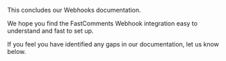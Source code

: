 This concludes our Webhooks documentation.

We hope you find the FastComments Webhook integration easy to understand and fast to set up.

If you feel you have identified any gaps in our documentation, let us know below.

